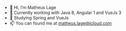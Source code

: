 - 👋 Hi, I’m Matheus Lage
- 🌱 Currently working with Java 8, Angular 1 and VueJs 3
- 👾 Studying Spring and VueJs
- 📫 You can found me at matheus.lage@icloud.com


